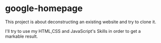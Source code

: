 # google-homepage

This project is about deconstructing an existing website and try to clone it.

I'll try to use my HTML,CSS and JavaScript's Skills in order to get a markable result.

